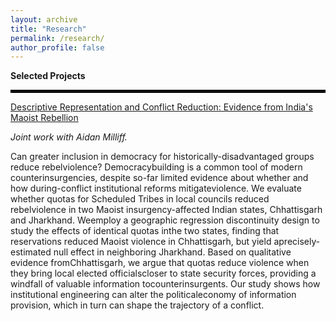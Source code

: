 ```yaml
---
layout: archive
title: "Research"
permalink: /research/
author_profile: false
---
```


**Selected Projects**

<hr style="border:2px solid black">

[Descriptive Representation and Conflict Reduction: Evidence from India's Maoist Rebellion](https://osf.io/preprints/socarxiv/gfh3m)

*Joint work with Aidan Milliff.*

Can greater inclusion in democracy for historically-disadvantaged groups reduce rebelviolence? Democracy­building is a common tool of modern counterinsurgencies, despite so-far limited evidence about whether and how during-conflict institutional reforms mitigateviolence. We evaluate whether quotas for Scheduled Tribes in local councils reduced rebelviolence in two Maoist insurgency-affected Indian states, Chhattisgarh and Jharkhand. Weemploy a geographic regression discontinuity design to study the effects of identical quotas inthe two states, finding that reservations reduced Maoist violence in Chhattisgarh, but yield aprecisely­estimated null effect in neighboring Jharkhand. Based on qualitative evidence fromChhattisgarh, we argue that quotas reduce violence when they bring local elected officialscloser to state security forces, providing a windfall of valuable information tocounterinsurgents. Our study shows how institutional engineering can alter the politicaleconomy of information provision, which in turn can shape the trajectory of a conflict.
